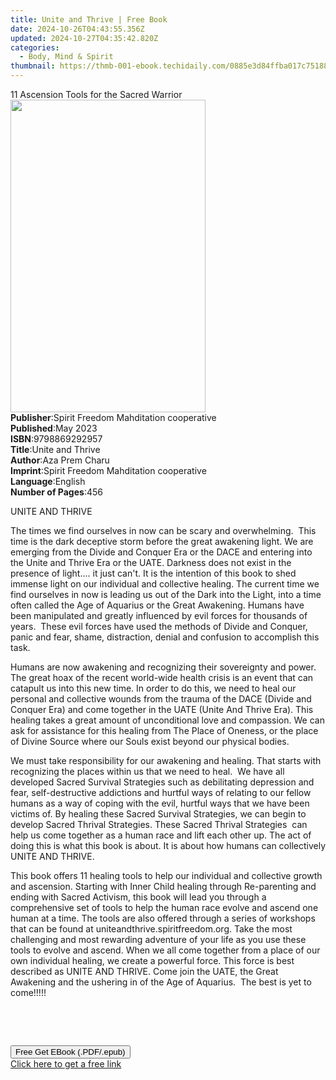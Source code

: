```yaml
---
title: Unite and Thrive | Free Book
date: 2024-10-26T04:43:55.356Z
updated: 2024-10-27T04:35:42.820Z
categories:
  - Body, Mind & Spirit
thumbnail: https://thmb-001-ebook.techidaily.com/0885e3d84ffba017c75188dddaf7205b88dab5c3efe63dbe260783dcb40f4a87.jpg
---
```

<main id="book-container">
  <div class="flex flex-col">
    <div class="book-brief flex-1 py-6 px-4 sm:p-6 md:py-10 md:px-8">
      <!-- brief-->
      <div class="book-brief-main">
        11 Ascension Tools for the Sacred Warrior
      </div>
    </div>
    <div
      class="book-meta-info flex-1 grid gap-4 col-start-1 col-end-3 row-start-1 sm:mb-6 sm:grid-cols-4 lg:gap-6 lg:col-start-2 lg:row-end-6 lg:row-span-6 lg:mb-0"
    >
      <div
        class="book-meta-info-left place-content-center mt-4 p-4 text-sm leading-6 col-start-2 col-span-2 dark:text-slate-400"
      >
        <img
          class="w-full h-500 object-cover rounded-lg sm:h-255 sm:col-span-2 lg:col-span-full"
          src="https://img-001-ebook.techidaily.com/3df424e5974182d91b874f3f159b64c0c6752f8fd8affdb828efcabd03d5fcbb.jpg"
          alt=""
          width="312"
          height="500"
        />
      </div>
      <div
        class="book-meta-info-right mt-2 col-start-1 row-start-2 col-span-3 self-center"
      >
        <!-- meta data  -->
        <div class="flex flex-col px-4 md:px-8">
          <div class="flex-1">
            <strong>Publisher</strong>:<span class="px-2"
              >Spirit Freedom Mahditation cooperative</span
            >
          </div>
          <div class="flex-1">
            <strong>Published</strong>:<span class="px-2">May 2023</span>
          </div>
          <div class="flex-1">
            <strong>ISBN</strong>:<span class="px-2">9798869292957</span>
          </div>
          <div class="flex-1">
            <strong>Title</strong>:<span class="px-2">Unite and Thrive</span>
          </div>
          <div class="flex-1">
            <strong>Author</strong>:<span class="px-2">Aza Prem Charu</span>
          </div>
          <div class="flex-1">
            <strong>Imprint</strong>:<span class="px-2"
              >Spirit Freedom Mahditation cooperative</span
            >
          </div>
          <div class="flex-1">
            <strong>Language</strong>:<span class="px-2">English</span>
          </div>
          <div class="flex-1">
            <strong>Number of Pages</strong>:<span class="px-2">456</span>
          </div>
        </div>
      </div>
    </div>
    <div class="book-description flex-1 py-6 px-4 sm:p-6 md:py-10 md:px-8">
      <div class="book-description-main">
        <div accordion-content="" id="description">
          <p>UNITE AND THRIVE</p>
          <p>
            The times we find ourselves in now can be scary and
            overwhelming.&nbsp;&nbsp;This time is the dark deceptive storm
            before the great awakening light. We are emerging from the Divide
            and Conquer Era or the DACE and entering into the Unite and Thrive
            Era or the UATE. Darkness does not exist in the presence of
            light.... it just can't. It is the intention of this book to shed
            immense light on our individual and collective healing. The current
            time we find ourselves in now is leading us out of the Dark into the
            Light, into a time often called the Age of Aquarius or the Great
            Awakening. Humans have been manipulated and greatly influenced by
            evil forces for thousands of years.&nbsp;&nbsp;These evil forces
            have used the methods of Divide and Conquer, panic and fear, shame,
            distraction, denial and confusion to accomplish this task.&nbsp;
          </p>
          <p>
            Humans are now awakening and recognizing their sovereignty and
            power. The great hoax of the recent world-wide health crisis is an
            event that can catapult us into this new time. In order to do this,
            we need to heal our personal and collective wounds from the trauma
            of the DACE (Divide and Conquer Era) and come together in the UATE
            (Unite And Thrive Era). This healing takes a great amount of
            unconditional love and compassion. We can ask for assistance for
            this healing from The Place of Oneness, or the place of Divine
            Source where our Souls exist beyond our physical bodies.&nbsp;&nbsp;
          </p>
          <p>
            We must take responsibility for our awakening and healing. That
            starts with recognizing the places within us that we need to
            heal.&nbsp;&nbsp;We have all developed Sacred Survival Strategies
            such as debilitating depression and fear, self-destructive
            addictions and hurtful ways of relating to our fellow humans as a
            way of coping with the evil, hurtful ways that we have been victims
            of. By healing these Sacred Survival Strategies, we can begin to
            develop Sacred Thrival Strategies. These Sacred Thrival
            Strategies&nbsp;&nbsp;can help us come together as a human race and
            lift each other up. The act of doing this is what this book is
            about. It is about how humans can collectively UNITE AND THRIVE.
          </p>
          <p>
            This book offers 11 healing tools to help our individual and
            collective growth and ascension. Starting with Inner Child healing
            through Re-parenting and ending with Sacred Activism, this book will
            lead you through a comprehensive set of tools to help the human race
            evolve and ascend one human at a time. The tools are also offered
            through a series of workshops that can be found at
            uniteandthrive.spiritfreedom.org. Take the most challenging and most
            rewarding adventure of your life as you use these tools to evolve
            and ascend. When we all come together from a place of our own
            individual healing, we create a powerful force. This force is best
            described as UNITE AND THRIVE. Come join the UATE, the Great
            Awakening and the ushering in of the Age of Aquarius.&nbsp;&nbsp;The
            best is yet to come!!!!!&nbsp;&nbsp;&nbsp;&nbsp;
          </p>
          <p><br /></p>
          <p><br /></p>
        </div>
        <div class="accordion-fader"></div>
      </div>
    </div>
    <div class="book-excerpts flex-1 py-6 px-4 sm:p-6 md:py-10 md:px-8"></div>
    <div
      class="book-about-author flex-1 py-6 px-4 sm:p-6 md:py-10 md:px-8"
    ></div>
    <div class="book-free-get flex-1 py-6 px-4 sm:p-6 md:py-10 md:px-8">
      <button
        id="btn-free-get"
        class="bg-blue-500 hover:bg-blue-700 text-white font-bold py-2 px-4 rounded"
      >
        Free Get EBook (.PDF/.epub)
      </button>
      <div id="countdown-display" class="px-2 text-lg mt-2"></div>
      <a
        id="free-link"
        class="hidden bg-blue-500 hover:bg-blue-700 text-white font-bold py-2 px-4 rounded"
        href="https://www.ebooks.com/en-us/book/211317595/unite-and-thrive/aza-prem-charu/"
        target="_blank"
        >Click here to get a free link</a
      >
    </div>
    <script>
      let countdownTime = 0;
      let countdownInterval = null;
      document
        .getElementById('btn-free-get')
        .addEventListener('click', startCountdown);
      function startCountdown() {
        countdownTime = new Date().getTime() + 60000 * 3;
        countdownInterval = setInterval(updateCountdown, 1000);
        document.getElementById('btn-free-get').disabled = true;
        document
          .getElementById('btn-free-get')
          .classList.add('bg-gray-500', 'cursor-not-allowed');
      }
      function updateCountdown() {
        let currentTime = new Date().getTime();
        let timeLeft = countdownTime - currentTime;
        let secondsLeft = Math.floor(timeLeft / 1000);
        document.getElementById('countdown-display').innerHTML =
          `Remaining time: ${secondsLeft} seconds.`;
        if (secondsLeft <= 0) {
          clearInterval(countdownInterval);
          document.getElementById('btn-free-get').classList.add('hidden');
          document.getElementById('free-link').classList.remove('hidden');
          document.getElementById('countdown-display').innerHTML = '';
        }
      }
    </script>
  </div>
</main>

<ins class="adsbygoogle"
      style="display:block"
      data-ad-client="ca-pub-7571918770474297"
      data-ad-slot="8358498916"
      data-ad-format="auto"
      data-full-width-responsive="true"></ins>
    